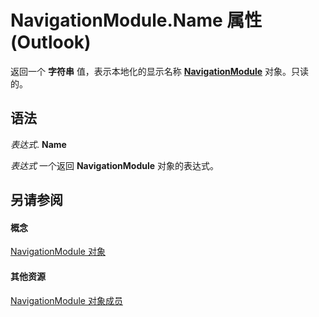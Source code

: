 
# NavigationModule.Name 属性 (Outlook)

返回一个 **字符串** 值，表示本地化的显示名称 **[NavigationModule](76565eaf-1e64-f5d4-b90f-ba156863802c.md)** 对象。只读的。


## 语法

 _表达式_. **Name**

 _表达式_ 一个返回 **NavigationModule** 对象的表达式。


## 另请参阅


#### 概念


[NavigationModule 对象](76565eaf-1e64-f5d4-b90f-ba156863802c.md)
#### 其他资源


[NavigationModule 对象成员](b51f4e81-2867-d59e-aeb5-ecab18367eb1.md)
